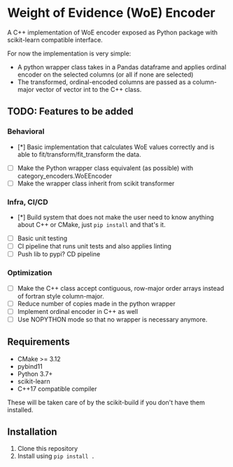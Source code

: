 # Weight of Evidence (WoE) Encoder

A C++ implementation of WoE encoder exposed as Python package with scikit-learn compatible interface.

For now the implementation is very simple:

* A python wrapper class takes in a Pandas dataframe and applies ordinal encoder
  on the selected columns (or all if none are selected)
* The transformed, ordinal-encoded columns are passed as a column-major vector of vector int to the C++ class.

## TODO: Features to be added
### Behavioral
- [*] Basic implementation that calculates WoE values correctly and is able
to fit/transform/fit_transform the data.
- [ ] Make the Python wrapper class equivalent (as possible) with category_encoders.WoEEncoder
- [ ] Make the wrapper class inherit from scikit transformer

### Infra, CI/CD
- [*] Build system that does not make the user need to know anything about C++ or CMake, just `pip install` and that's it.
- [ ] Basic unit testing
- [ ] CI pipeline that runs unit tests and also applies linting
- [ ] Push lib to pypi? CD pipeline

### Optimization
- [ ] Make the C++ class accept contiguous, row-major order arrays instead of fortran style column-major.
- [ ] Reduce number of copies made in the python wrapper
- [ ] Implement ordinal encoder in C++ as well
- [ ] Use NOPYTHON mode so that no wrapper is necessary anymore.

## Requirements
- CMake >= 3.12
- pybind11
- Python 3.7+
- scikit-learn
- C++17 compatible compiler

These will be taken care of by the scikit-build if you don't have them installed.

## Installation
1. Clone this repository
2. Install using `pip install .`
